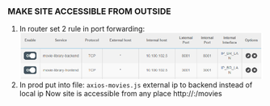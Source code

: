 ### MAKE SITE ACCESSIBLE FROM OUTSIDE
1. In router set 2 rule in port forwarding:
![img.png](src/main/resources/readme/port-forwarding-rules-cellcom-router.png)
2. In prod put into file: `axios-movies.js` external ip to backend instead of local ip
Now site is accessible from any place http://<ext-ip>:<port>/movies